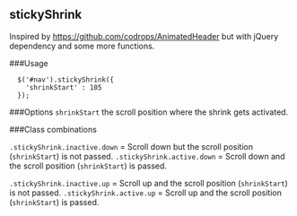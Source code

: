 ## stickyShrink
Inspired by https://github.com/codrops/AnimatedHeader but with jQuery dependency and some more functions.


###Usage

```
  $('#nav').stickyShrink({
    'shrinkStart' : 105
  });

```

###Options
`shrinkStart` the scroll position where the shrink gets activated.

###Class combinations

`.stickyShrink.inactive.down` = Scroll down but the scroll position (`shrinkStart`) is not passed. 
`.stickyShrink.active.down` = Scroll down and the scroll position (`shrinkStart`) is passed. 

`.stickyShrink.inactive.up` = Scroll up and the scroll position (`shrinkStart`) is not passed. 
`.stickyShrink.active.up` = Scroll up and the scroll position (`shrinkStart`) is passed. 

